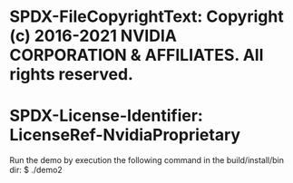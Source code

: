 # SPDX-FileCopyrightText: Copyright (c) 2016-2021 NVIDIA CORPORATION & AFFILIATES. All rights reserved.
# SPDX-License-Identifier: LicenseRef-NvidiaProprietary

Run the demo by execution the following command in the build/install/bin dir:
 $ ./demo2